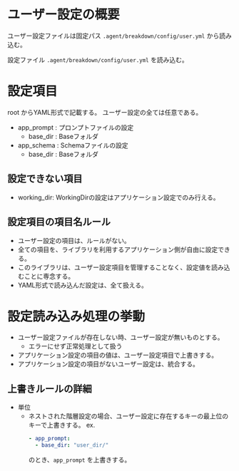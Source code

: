 # ユーザー設定の概要

ユーザー設定ファイルは固定パス `.agent/breakdown/config/user.yml` から読み込む。

設定ファイル
`.agent/breakdown/config/user.yml`
を読み込む。

# 設定項目

root からYAML形式で記載する。
ユーザー設定の全ては任意である。

- app_prompt : プロンプトファイルの設定
  - base_dir : Baseフォルダ
- app_schema : Schemaファイルの設定
  - base_dir : Baseフォルダ

## 設定できない項目

- working_dir: WorkingDirの設定はアプリケーション設定でのみ行える。

## 設定項目の項目名ルール

- ユーザー設定の項目は、ルールがない。
- 全ての項目を、ライブラリを利用するアプリケーション側が自由に設定できる。
- このライブラリは、ユーザー設定項目を管理することなく、設定値を読み込むことに専念する。
- YAML形式で読み込んだ設定は、全て扱える。

# 設定読み込み処理の挙動

- ユーザー設定ファイルが存在しない時、ユーザー設定が無いものとする。
  - エラーにせず正常処理として扱う
- アプリケーション設定の項目の値は、ユーザー設定項目で上書きする。
- アプリケーション設定の項目がないユーザー設定は、統合する。

## 上書きルールの詳細

- 単位
  - ネストされた階層設定の場合、ユーザー設定に存在するキーの最上位のキーで上書きする。
    ex.
    ```user.yml
    - app_prompt:
      - base_dir: "user_dir/"
    ```
    のとき、`app_prompt` を上書きする。
